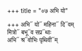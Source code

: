 +++
title = "०७ अभि यो"

+++
अभि᳓ यो᳓ महिना᳓ दि᳓वम्  
मित्रो᳓ बभू᳓व सप्र᳓थाः  
अभि᳓ श्र᳓वोभिः पृथिवी᳓म्